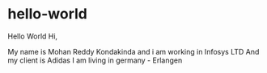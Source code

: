 # hello-world
Hello World
Hi,

My name is Mohan Reddy Kondakinda and i am working in Infosys LTD
And my client is Adidas
I am living in germany - Erlangen
